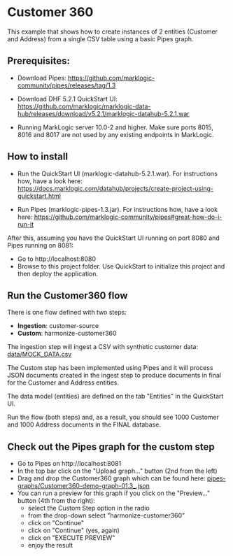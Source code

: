 # Customer 360

This example that shows how to create instances of 2 entities (Customer and Address) from a single CSV table using a basic Pipes graph.

## Prerequisites:

- Download Pipes: https://github.com/marklogic-community/pipes/releases/tag/1.3

- Download DHF 5.2.1 QuickStart UI: https://github.com/marklogic/marklogic-data-hub/releases/download/v5.2.1/marklogic-datahub-5.2.1.war

- Running MarkLogic server 10.0-2 and higher. Make sure ports 8015, 8016 and 8017 are not used by any existing endpoints in MarkLogic.

## How to install

- Run the QuickStart UI (marklogic-datahub-5.2.1.war). For instructions how, have a look here: https://docs.marklogic.com/datahub/projects/create-project-using-quickstart.html

- Run Pipes (marklogic-pipes-1.3.jar). For instructions how, have a look here: https://github.com/marklogic-community/pipes#great-how-do-i-run-it

After this, assuming you have the QuickStart UI running on port 8080 and Pipes running on 8081:

- Go to http://localhost:8080
- Browse to this project folder. Use QuickStart to initialize this project and then deploy the application.

## Run the Customer360 flow

There is one flow defined with two steps:
- **Ingestion**: customer-source
- **Custom**: harmonize-customer360

The ingestion step will ingest a CSV with synthetic customer data: [data/MOCK_DATA.csv](data/MOCK_DATA.csv)

The Custom step has been implemented using Pipes and it will process JSON documents created in the ingest step to produce documents in final for the Customer and Address entities. 

The data model (entities) are defined on the tab "Entities" in the QuickStart UI.

Run the flow (both steps) and, as a result, you should see 1000 Customer and 1000 Address documents in the FINAL database.

## Check out the Pipes graph for the custom step

- Go to Pipes on http://localhost:8081
- In the top bar click on the "Upload graph..." button (2nd from the left)
- Drag and drop the Customer360 graph which can be found here: [pipes-graphs/Customer360-demo-graph-01.3_.json](pipes-graphs/Customer360-demo-graph-01.3_.json)
- You can run a preview for this graph if you click on the "Preview..." button (4th from the right):
    - select the Custom Step option in the radio
    - from the drop-down select "harmonize-customer360"
    - click on "Continue"
    - click on "Continue" (yes, again)
    - click on "EXECUTE PREVIEW"
    - enjoy the result

